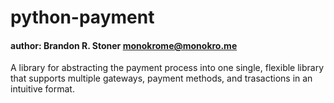 # python-payment
#### author: Brandon R. Stoner <monokrome@monokro.me>

A library for abstracting the payment process into one single, flexible library that supports multiple gateways, payment methods, and trasactions in an intuitive format.

